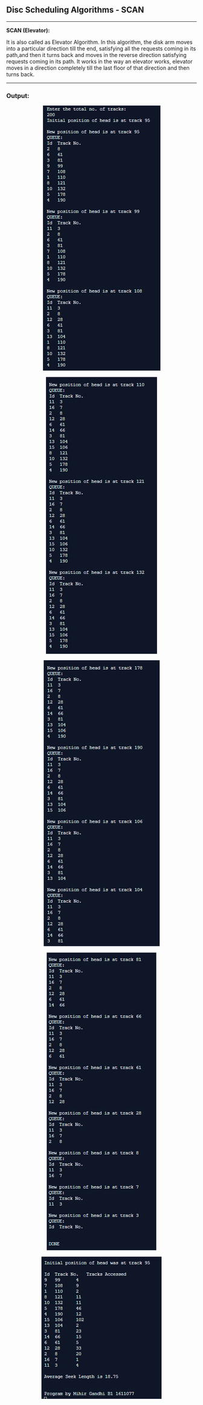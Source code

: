 ## Disc Scheduling Algorithms - SCAN

-----------------------------------------
**SCAN (Elevator):**

It is also called as Elevator Algorithm. In this algorithm, the disk arm moves into a particular direction till the end, satisfying all the requests coming in its path,and then it turns back and moves in the reverse direction satisfying requests coming in its path. It works in the way an elevator works, elevator moves in a direction completely till the last floor of that direction and then turns back.

------------------------------------------
### Output:

<p align="center">
    <img src="./output/1.png">
</p>

<p align="center">
    <img src="./output/2.png">
</p>

<p align="center">
    <img src="./output/3.png">
</p>

<p align="center">
    <img src="./output/4.png">
</p>

<p align="center">
    <img src="./output/5.png">
</p>
